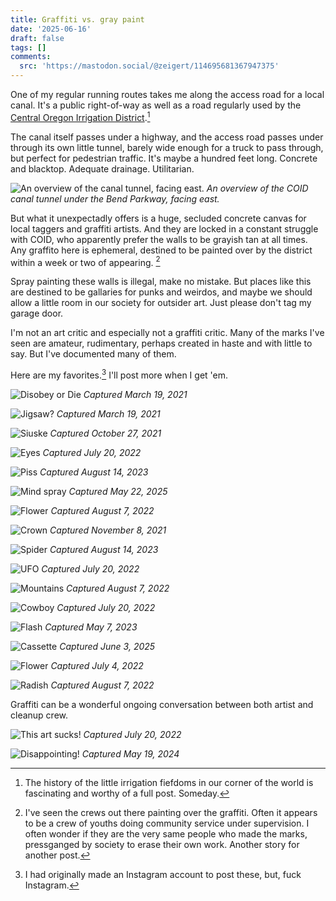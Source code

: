 ```yaml
---
title: Graffiti vs. gray paint
date: '2025-06-16'
draft: false
tags: []
comments:
  src: 'https://mastodon.social/@zeigert/114695681367947375'
---
```

One of my regular running routes takes me along the access road for a local canal. It's a public right-of-way as well as a road regularly used by the [Central Oregon Irrigation District](https://coid.org/).[^1]

[^1]: The history of the little irrigation fiefdoms in our corner of the world is fascinating and worthy of a full post. Someday.

The canal itself passes under a highway, and the access road passes under through its own little tunnel, barely wide enough for a truck to pass through, but perfect for pedestrian traffic. It's maybe a hundred feet long. Concrete and blacktop. Adequate drainage. Utilitarian.

![An overview of the canal tunnel, facing east.](/img/graffiti/01_overview.jpeg)
*An overview of the COID canal tunnel under the Bend Parkway, facing east.*

But what it unexpectadly offers is a huge, secluded concrete canvas for local taggers and graffiti artists. And they are locked in a constant struggle with COID, who apparently prefer the walls to be grayish tan at all times. Any graffito here is ephemeral, destined to be painted over by the district within a week or two of appearing. [^2]

[^2]: I've seen the crews out there painting over the graffiti. Often it appears to be a crew of youths doing community service under supervision. I often wonder if they are the very same people who made the marks, pressganged by society to erase their own work. Another story for another post.

Spray painting these walls is illegal, make no mistake. But places like this are destined to be gallaries for punks and weirdos, and maybe we should allow a little room in our society for outsider art. Just please don't tag my garage door.

I'm not an art critic and especially not a graffiti critic. Many of the marks I've seen are amateur, rudimentary, perhaps created in haste and with little to say. But I've documented many of them. 

Here are my favorites.[^3] I'll post more when I get 'em.

[^3]: I had originally made an Instagram account to post these, but, fuck Instagram.

![Disobey or Die](/img/graffiti/02_disobey.jpeg)
*Captured March 19, 2021*

![Jigsaw?](/img/graffiti/03_jigsaw.jpeg)
*Captured March 19, 2021*

![Siuske](/img/graffiti/04_siuske.jpeg)
*Captured October 27, 2021*

![Eyes](/img/graffiti/05_eyes.jpeg)
*Captured July 20, 2022*

![Piss](/img/graffiti/06_piss.jpeg)
*Captured August 14, 2023*

![Mind spray](/img/graffiti/07_mind_spray.jpeg)
*Captured May 22, 2025*

![Flower](/img/graffiti/08_flower.jpeg)
*Captured August 7, 2022*

![Crown](/img/graffiti/09_crown.jpeg)
*Captured November 8, 2021*

![Spider](/img/graffiti/10_spider.jpeg)
*Captured August 14, 2023*

![UFO](/img/graffiti/11_ufo.jpeg)
*Captured July 20, 2022*

![Mountains](/img/graffiti/12_mountains.jpeg)
*Captured August 7, 2022*

![Cowboy](/img/graffiti/13_cowboy.jpeg)
*Captured July 20, 2022*

![Flash](/img/graffiti/14_flash.jpeg)
*Captured May 7, 2023*

![Cassette](/img/graffiti/16_cassette.jpeg)
*Captured June 3, 2025*

![Flower](/img/graffiti/17_flower.jpeg)
*Captured July 4, 2022*

![Radish](/img/graffiti/18_radish.jpeg)
*Captured August 7, 2022*

Graffiti can be a wonderful ongoing conversation between both artist and cleanup crew.

![This art sucks!](/img/graffiti/20_this_art_sucks.jpeg)
*Captured July 20, 2022*

![Disappointing!](/img/graffiti/21_disappointing.jpeg)
*Captured May 19, 2024*
